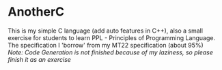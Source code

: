 # AnotherC
This is my simple C language (add auto features in C++), also a small exercise for students to learn PPL - Principles of Programming Language.  
The specification I 'borrow' from my MT22 specification (about 95%)  
_Note: Code Generation is not finished because of my laziness, so please finish it as an exercise_
